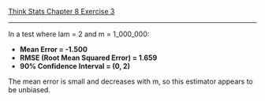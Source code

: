 [Think Stats Chapter 8 Exercise 3](http://greenteapress.com/thinkstats2/html/thinkstats2009.html#toc77)

---
In a test where lam = 2 and m = 1_000_000:
- **Mean Error = -1.500**
- **RMSE (Root Mean Squared Error) = 1.659**
- **90% Confidence Interval = (0, 2)**

The mean error is small and decreases with m, so this estimator appears to be unbiased.

